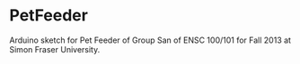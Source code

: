 # PetFeeder
Arduino sketch for Pet Feeder of Group San of ENSC 100/101 for Fall 2013 at Simon Fraser University.
